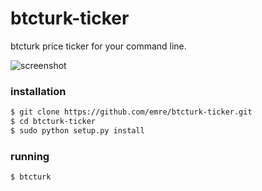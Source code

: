 btcturk-ticker
================

btcturk price ticker for your command line.

![screenshot](http://i.imgur.com/VZhi5au.png)


### installation

```bash
$ git clone https://github.com/emre/btcturk-ticker.git
$ cd btcturk-ticker
$ sudo python setup.py install
```

### running
```bash
$ btcturk
```
